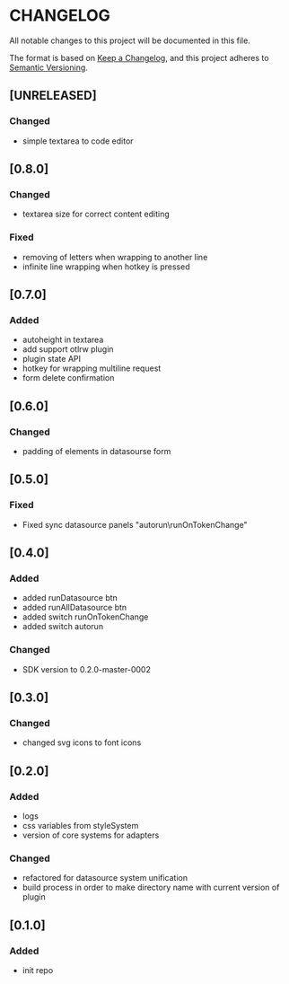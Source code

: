 # CHANGELOG

All notable changes to this project will be documented in this file.

The format is based on [Keep a Changelog](https://keepachangelog.com/en/1.0.0/),
and this project adheres to [Semantic Versioning](https://semver.org/spec/v2.0.0.html).

## [UNRELEASED]

### Changed

- simple textarea to code editor

## [0.8.0]

### Changed

- textarea size for correct content editing

### Fixed

- removing of letters when wrapping to another line
- infinite line wrapping when hotkey is pressed

## [0.7.0]

### Added

- autoheight in textarea
- add support otlrw plugin
- plugin state API
- hotkey for wrapping multiline request
- form delete confirmation

## [0.6.0]

### Changed

- padding of elements in datasourse form

## [0.5.0]

### Fixed

- Fixed sync datasource panels "autorun\runOnTokenChange"

## [0.4.0]

### Added

- added runDatasource btn
- added runAllDatasource btn
- added switch runOnTokenChange
- added switch autorun

### Changed

- SDK version to 0.2.0-master-0002

## [0.3.0]

### Changed

- changed svg icons to font icons

## [0.2.0]

### Added

- logs
- css variables from styleSystem
- version of core systems for adapters

### Changed

- refactored for datasource system unification
- build process in order to make directory name with current version of plugin

## [0.1.0]

### Added

- init repo
